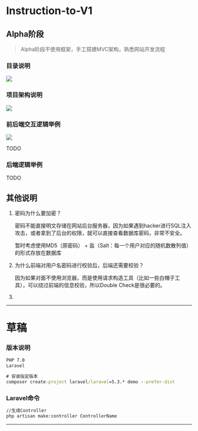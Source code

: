 

# Instruction-to-V1

## Alpha阶段

> Alpha阶段不使用框架，手工搭建MVC架构，熟悉网站开发流程

### 目录说明

![](https://github.com/mio4/V1-Bug/blob/feature-Mio-v0.1/bbs/imgs/1.png)

### 项目架构说明

![](https://github.com/mio4/V1-Bug/blob/feature-Mio-v0.1/bbs/imgs/2.png)

### 前后端交互逻辑举例

![](https://github.com/mio4/V1-Bug/blob/feature-Mio-v0.1/bbs/imgs/3.png)



TODO

### 后端逻辑举例

TODO

## 其他说明

1. 密码为什么要加密？

   密码不能直接明文存储在网站后台服务器，因为如果遇到hacker进行SQL注入攻击，或者拿到了后台的权限，就可以直接查看数据库密码，非常不安全。

   暂时考虑使用MD5（原密码） + 盐（Salt：每一个用户对应的随机数散列值）的形式存放在数据库

2. 为什么前端对用户名密码进行校验后，后端还需要校验？

   因为如果对面不使用浏览器，而是使用请求构造工具（比如一些白帽子工具），可以绕过前端的信息校验，所以Double Check是很必要的。

3. 







---






# 草稿

### 版本说明

```cmd
PHP 7.0
Laravel 

```



```cmd
# 安装指定版本
composer create-project laravel/laravel=5.3.* demo --prefer-dist

```



### Laravel命令

```cmd
//生成Controller
php artisan make:controller ControllerName

```



---